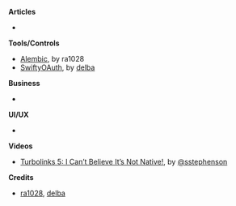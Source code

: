 
**Articles**

*


**Tools/Controls**

* [Alembic](https://github.com/ra1028/Alembic), by ra1028
* [SwiftyOAuth](https://github.com/delba/SwiftyOAuth), by [delba](https://github.com/delba)

**Business**

*

**UI/UX**

*

**Videos**

* [Turbolinks 5: I Can’t Believe It’s Not Native!](https://www.youtube.com/watch?v=SWEts0rlezA), by [@sstephenson](https://twitter.com/sstephenson)

**Credits**

* [ra1028](https://github.com/ra1028), [delba](https://github.com/delba)
